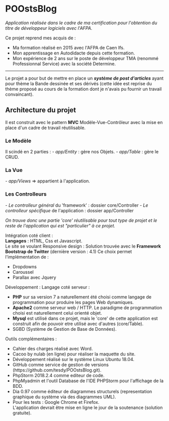 # POOstsBlog

<em>Application réalisée dans le cadre de ma certification pour l'obtention du titre de développeur logiciels avec l'AFPA.</em> 

Ce projet reprend mes acquis de :<br> 
- Ma formation réalisé en 2015 avec l'AFPA de Caen Ifs.<br>
- Mon apprentissage en Autodidacte depuis cette formation.<br>
- Mon expérience de 2 ans sur le poste de développeur TMA (renommé Professionnal Service) avec la société Determine. 
<hr>
Le projet a pour but de mettre en place un <strong><em>système de post d'articles</em></strong> ayant pour thème la Bande dessinée et ses dérivés (cette idée est reprise du thème proposé au cours de la formation dont je n'avais pu fournir un travail convaincant).<br>

<h2>Architecture du projet</h2>

Il est construit avec le pattern <strong>MVC</strong> Modèle-Vue-Contrôleur avec la mise en place d'un cadre de travail réutilisable.<br>

<h3>Le Modèle</h3>
Il scindé en 2 parties : 
- <em>app/Entity</em> : gère nos Objets.
- <em>app/Table</em> : gère le CRUD.

<h3>La Vue</h3>
- <em>app/Views</em> => appartient à l'application.

<h3>Les Controlleurs</h3> 
- <em>Le controlleur général</em> du 'framework' : dossier core/Controller
- <em>Le controlleur spécifique</em> de l'application : dossier app/Controller

<em>On trouve donc une partie 'core' réutilisable pour tout type de projet et le reste de l'application qui est "particulier" 
à ce projet.</em>

Intégration coté client :<br>
<strong>Langages</strong> : HTML, Css et Javascript.<br>
Le site se voulant Responsive design : 
Solution trouvée avec le <strong>Framework Bootstrap de Twitter</strong> (dernière version : 4.1) 
Ce choix permet l'implémentation de : 
- Dropdowns 
- Caroussel 
- Parallax 
avec Jquery 

Développement : 
Langage coté serveur : 
<ul>
<li><strong>PHP</strong> sur sa version 7 a naturellement été choisi comme langage de programmation pour produire les pages Web dynamiques.</li>
<li><strong>Apache2</strong> comme serveur web / HTTP. Le paradigme de programmation choisi est naturellement celui orienté objet.</li>
<li><strong>Mysql</strong> est utilisé dans ce projet, mais le 'core' de cette application est construit afin de pouvoir etre utilisé avec d'autres (core/Table).</li>
<li>SGBD (Système de Gestion de Base de Données).</li>
</ul>

Outils complémentaires :
<ul>
<li>Cahier des charges réalisé avec Word.<br>
<li>Cacoo by nulab (en ligne) pour réaliser la maquette du site.<br>
<li>Développement réalisé sur le système Linux Ubuntu 18.04.<br>
<li>GitHub comme service de gestion de versions (https://github.com/tesdy/POOstsBlog.git).<br> 
<li>PhpStorm 2018.2.4 comme editeur de code.</li>
<li>PhpMyadmin et l'outil Database de l'IDE PHPStorm pour l'affichage de la BDD.</li>
<li>Dia 0.97 comme éditeur de diagrammes structurels (representation graphique du système via des diagrammes UML).</li>
<li>Pour les tests : Google Chrome et Firefox.</li> 
L'application devrait être mise en ligne le jour de la soutenance (solution gratuite).
</ul>






